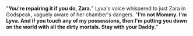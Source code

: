 "**You're repairing it if you do, Zara.**" Lyva's voice whispered to just Zara in Godspeak, vaguely aware of her chamber's dangers. "**I'm not Mommy. I'm Lyva. And if you touch any of my possessions, then I'm putting you down on the world with all the dirty mortals. Stay with your Daddy.**"